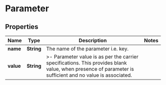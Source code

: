 

# Parameter


## Properties

| Name | Type | Description | Notes |
|------------ | ------------- | ------------- | -------------|
|**name** | **String** | The name of the parameter i.e. key. |  |
|**value** | **String** | &gt;- Parameter value is as per the carrier specifications. This provides blank value, when presence of parameter is sufficient and no value is associated. |  |



